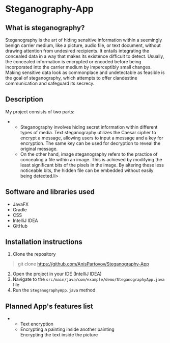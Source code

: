 # Steganography-App
## What is steganography? 
Steganography is the art of hiding sensitive information within a seemingly benign carrier medium, like a picture, audio file, or text document, without drawing attention from undesired recipients. It entails integrating the concealed data in a way that makes its existence difficult to detect. Usually, the concealed information is encrypted or encoded before being incorporated into the carrier medium by imperceptibly small changes. Making sensitive data look as commonplace and undetectable as feasible is the goal of steganography, which attempts to offer clandestine communication and safeguard its secrecy.
## Description
My project consists of two parts:
<ul>
    <li>
         <ul>
             <li>Steganography involves hiding secret information within different types of media. Text steganography utilizes the Caesar cipher to encrypt a message, allowing users to input a message and a key for encryption. The same key can be used for decryption to reveal the original message.   </li>
        </ul>
        <ul> 
             <li>On the other hand, image steganography refers to the practice of concealing a file within an image. This is achieved by modifying the least significant bits of the pixels in the image. By altering these less noticeable bits, the hidden file can be embedded without easily being detected.li>
        </ul> 
    </li>
</ul>

## Software and libraries used
- JavaFX
- Gradle
- CSS
- IntelliJ IDEA
- GitHub
## Installation instructions
1. Clone the repository
> git clone https://github.com/AnisPartovov/Steganography-App
2. Open the project in your IDE (IntelliJ IDEA)
3. Navigate to the `src/main/java/com/example/demo/SteganographyApp.java` file
4. Run the `SteganographyApp.java` method
## Planned App's features list
<ul>
    <li>
        <ul>
             <li>Text encryption   </li>
        </ul>
        <ul> 
             <li>Encrypting a painting inside another painting </li>
        </ul> 
        <ul>Encrypting the text inside the picture</ul>
    </li>
</ul>
